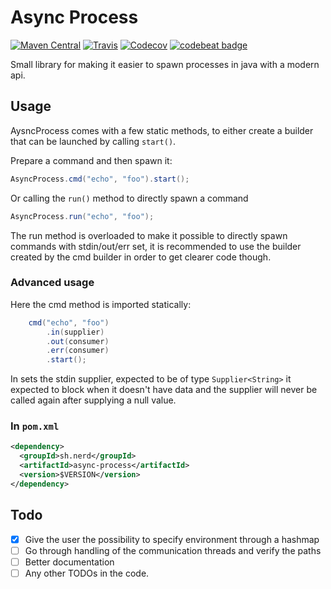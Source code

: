 Async Process
=============
[![Maven Central](https://img.shields.io/maven-central/v/sh.nerd/async-process.svg?style=flat-square)]()
[![Travis](https://img.shields.io/travis/lndbrg/java-async-process.svg?style=flat-square)]()
[![Codecov](https://img.shields.io/codecov/c/github/lndbrg/java-async-process.svg?style=flat-square)]()
[![codebeat badge](https://codebeat.co/badges/5518c2ce-1c46-474d-94e6-8c5808258d4f)](https://codebeat.co/projects/github-com-lndbrg-java-async-process-master)

Small library for making it easier to spawn processes in java with a modern api.

Usage
-----
AysncProcess comes with a few static methods, to either create a builder that can be launched by
calling `start()`.

Prepare a command and then spawn it:
```java
AsyncProcess.cmd("echo", "foo").start();
```

Or calling the `run()` method to directly spawn a command
```java
AsyncProcess.run("echo", "foo");
```

The run method is overloaded to make it possible to directly spawn commands with stdin/out/err set,
it is recommended to use the builder created by the cmd builder in order to get clearer code though.

### Advanced usage

Here the cmd method is imported statically:
```java
    cmd("echo", "foo")
        .in(supplier)
        .out(consumer)
        .err(consumer)
        .start();
```

In sets the stdin supplier, expected to be of type `Supplier<String>` it expected to block when it
doesn't have data and the supplier will never be called again after supplying a null value.

### In `pom.xml`

```xml
<dependency>
  <groupId>sh.nerd</groupId>
  <artifactId>async-process</artifactId>
  <version>$VERSION</version>
</dependency>
```


Todo
----
- [x] Give the user the possibility to specify environment through a hashmap
- [ ] Go through handling of the communication threads and verify the paths
- [ ] Better documentation
- [ ] Any other TODOs in the code.
